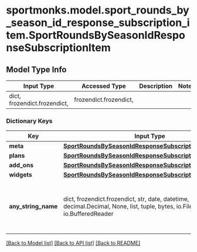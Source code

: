 # sportmonks.model.sport_rounds_by_season_id_response_subscription_item.SportRoundsBySeasonIdResponseSubscriptionItem

## Model Type Info
Input Type | Accessed Type | Description | Notes
------------ | ------------- | ------------- | -------------
dict, frozendict.frozendict,  | frozendict.frozendict,  |  | 

### Dictionary Keys
Key | Input Type | Accessed Type | Description | Notes
------------ | ------------- | ------------- | ------------- | -------------
**meta** | [**SportRoundsBySeasonIdResponseSubscriptionItemMeta**](SportRoundsBySeasonIdResponseSubscriptionItemMeta.md) | [**SportRoundsBySeasonIdResponseSubscriptionItemMeta**](SportRoundsBySeasonIdResponseSubscriptionItemMeta.md) |  | [optional] 
**plans** | [**SportRoundsBySeasonIdResponseSubscriptionItemPlans**](SportRoundsBySeasonIdResponseSubscriptionItemPlans.md) | [**SportRoundsBySeasonIdResponseSubscriptionItemPlans**](SportRoundsBySeasonIdResponseSubscriptionItemPlans.md) |  | [optional] 
**add_ons** | [**SportRoundsBySeasonIdResponseSubscriptionItemAddOns**](SportRoundsBySeasonIdResponseSubscriptionItemAddOns.md) | [**SportRoundsBySeasonIdResponseSubscriptionItemAddOns**](SportRoundsBySeasonIdResponseSubscriptionItemAddOns.md) |  | [optional] 
**widgets** | [**SportRoundsBySeasonIdResponseSubscriptionItemWidgets**](SportRoundsBySeasonIdResponseSubscriptionItemWidgets.md) | [**SportRoundsBySeasonIdResponseSubscriptionItemWidgets**](SportRoundsBySeasonIdResponseSubscriptionItemWidgets.md) |  | [optional] 
**any_string_name** | dict, frozendict.frozendict, str, date, datetime, int, float, bool, decimal.Decimal, None, list, tuple, bytes, io.FileIO, io.BufferedReader | frozendict.frozendict, str, BoolClass, decimal.Decimal, NoneClass, tuple, bytes, FileIO | any string name can be used but the value must be the correct type | [optional]

[[Back to Model list]](../../README.md#documentation-for-models) [[Back to API list]](../../README.md#documentation-for-api-endpoints) [[Back to README]](../../README.md)

